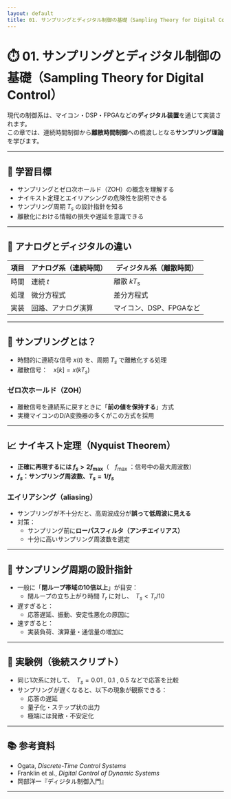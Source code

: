 ```yaml
---
layout: default
title: 01. サンプリングとディジタル制御の基礎（Sampling Theory for Digital Control）
---
```


<!-- MathJax support for both inline and block math -->
<script type="text/javascript">
  window.MathJax = {
    tex: { inlineMath: [['$', '$'], ['\\(', '\\)']] },
    svg: { fontCache: 'global' }
  };
</script>
<script type="text/javascript"
  async
  src="https://cdn.jsdelivr.net/npm/mathjax@3/es5/tex-mml-chtml.js">
</script>

# ⏱️ 01. サンプリングとディジタル制御の基礎（Sampling Theory for Digital Control）

現代の制御系は、マイコン・DSP・FPGAなどの**ディジタル装置**を通じて実装されます。  
この章では、連続時間制御から**離散時間制御**への橋渡しとなる**サンプリング理論**を学びます。

---

## 🎯 学習目標

- サンプリングとゼロ次ホールド（ZOH）の概念を理解する  
- ナイキスト定理とエイリアシングの危険性を説明できる  
- サンプリング周期 $T_s$ の設計指針を知る  
- 離散化における情報の損失や遅延を意識できる

---

## 📏 アナログとディジタルの違い

| 項目 | アナログ系（連続時間） | ディジタル系（離散時間） |
|------|--------------------------|----------------------------|
| 時間 | 連続 $t$                 | 離散 $kT_s$                |
| 処理 | 微分方程式              | 差分方程式                 |
| 実装 | 回路、アナログ演算     | マイコン、DSP、FPGAなど   |

---

## 📐 サンプリングとは？

- 時間的に連続な信号 $x(t)$ を、周期 $T_s$ で離散化する処理  
- 離散信号：　$x[k] = x(kT_s)$

### ゼロ次ホールド（ZOH）

- 離散信号を連続系に戻すときに「**前の値を保持する**」方式  
- 実機マイコンのD/A変換器の多くがこの方式を採用

---

## 📈 ナイキスト定理（Nyquist Theorem）

- **正確に再現するには $f_s > 2f_{\text{max}}$**（　$f_{\text{max}}$ ：信号中の最大周波数）  
- **$f_s$：サンプリング周波数、$T_s = 1/f_s$**

### エイリアシング（aliasing）

- サンプリングが不十分だと、高周波成分が**誤って低周波に見える**
- 対策：
  - サンプリング前に**ローパスフィルタ（アンチエイリアス）**
  - 十分に高いサンプリング周波数を選定

---

## 🧠 サンプリング周期の設計指針

- 一般に「**閉ループ帯域の10倍以上**」が目安：
  - 閉ループの立ち上がり時間 $T_r$ に対し、　$T_s < T_r / 10$
- 遅すぎると：
  - 応答遅延、振動、安定性悪化の原因に
- 速すぎると：
  - 実装負荷、演算量・通信量の増加に

---

## 🧪 実験例（後続スクリプト）

- 同じ1次系に対して、　$T_s = 0.01$ , $0.1$ , $0.5$ などで応答を比較  
- サンプリングが遅くなると、以下の現象が観察できる：
  - 応答の遅延
  - 量子化・ステップ状の出力
  - 極端には発散・不安定化

---

## 📚 参考資料

- Ogata, *Discrete-Time Control Systems*  
- Franklin et al., *Digital Control of Dynamic Systems*  
- 岡部洋一『ディジタル制御入門』

---
